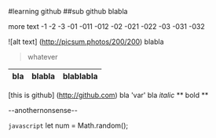 #learning github
##sub github
blabla

more text
 -1
 -2
 -3
  -01
   -011
   -012
  -02
   -021
   -022
  -03
   -031
   -032
  
 ![alt text] (http://picsum.photos/200/200)
 blabla
 >whatever
 
| bla | blabla | blablabla |
| --- | --- | --- | 
 
[this is github] (http://github.com)
bla 'var' bla
*italic*
** bold **

--anothernonsense--


```javascript```
let num = Math.random();
```

  
